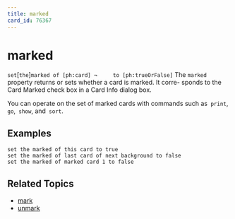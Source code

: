 ```yaml
---
title: marked
card_id: 76367
---
```


# marked

` set `[`the`]` marked of [ph:card] ¬     to [ph:trueOrFalse] ` The `marked` property returns or sets whether a card is marked. It corre- sponds to the Card Marked check box in a Card Info dialog box.

You can operate on the set of marked cards with commands such as` print`,` go`,` show`, and` sort`. 


## Examples

```
set the marked of this card to true
set the marked of last card of next background to false
set the marked of marked card 1 to false
```

## Related Topics

* [mark](/HyperTalkReference/commands/mark)
* [unmark](/HyperTalkReference/commands/unmark)
